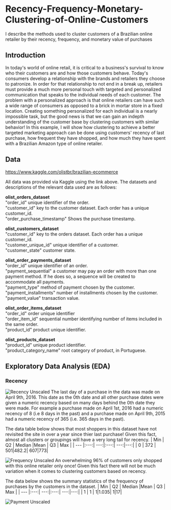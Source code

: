 # Recency-Frequency-Monetary-Clustering-of-Online-Customers
I describe the methods used to cluster customers of a Brazilian online retailer by their recency, frequency, and monetary value of purchases

## Introduction
In today's world of online retail, it is critical to a business's survival to know who their customers are and how those customers behave. Today's consumers develop a relationship with the brands and retailers they choose to patronize. In order for that relationship to not end in a break up, retailers must provide a much more personal touch with targeted and personalized communication that speaks to the individual needs of each customer. The problem with a personalized approach is that online retailers can have such a wide range of consumers as opposed to a brick in mortar store in a fixed location. Creating something personalized for each individual is a nearly impossible task, but the good news is that we can gain an indepth understanding of the customer base by clustering customers with similar behavior! In this example, I will show how clustering to achieve a better targeted marketing approach can be done using customers' recency of last purchase, how frequent they have shopped, and how much they have spent with a Brazilian Amazon type of online retailer.  

## Data  
https://www.kaggle.com/olistbr/brazilian-ecommerce

All data was provided via Kaggle using the link above. The datasets and descriptions of the relevant data used are as follows:  

**olist_orders_dataset**  
  "order_id" unique identifier of the order.                        
  "customer_id" key to the customer dataset. Each order has a unique customer_id.                   
  "order_purchase_timestamp" Shows the purchase timestamp.     

**olist_customers_dataset**   
  "customer_id" key to the orders dataset. Each order has a unique customer_id.              
  "customer_unique_id" unique identifier of a customer.       
  "customer_state" customer state.
  
**olist_order_payments_dataset**    
  "order_id" unique identifier of an order.             
  "payment_sequential" a customer may pay an order with more than one payment method. If he does so, a sequence will be created to accommodate all payments.   
  "payment_type" method of payment chosen by the customer.         
  "payment_installments" number of installments chosen by the customer.  
  "payment_value" transaction value.    
  
**olist_order_items_dataset**    
  "order_id" order unique identifier            
  "order_item_id" sequential number identifying number of items included in the same order.       
  "product_id" product unique identifier.   

**olist_products_dataset**  
  "product_id" unique product identifier.                 
  "product_category_name" root category of product, in Portuguese. 

## Exploratory Data Analysis (EDA)  
### Recency
![Recency Unscaled](https://user-images.githubusercontent.com/46107551/116838477-86380c00-ab9c-11eb-9268-39d0572e5132.png)
The last day of a purchase in the data was made on April 9th, 2016. This date as the 0th date and all other purchase dates were given a numeric recency based on many days behind the 0th date they were made. For example a purchase made on April 1st, 2016 had a numeric recency of 8 (i.e 8 days in the past) and a purchase made on April 9th, 2015 had a numeric recency of 365 (i.e. 365 days in the past).   
 
The data table below shows that most shoppers in this dataset have not revisited the site in over a year since thier last purchase! Given this fact, almost all clusters or groupings will have a very long tail for recency. 
| Min | Q2  | Median  |Mean | Q3  | Max |
| --- |:---:| ---:|:---:| ---:|---:|
| 0   | 372 | 501|482.2| 607|773|


![Frequency Unscaled](https://user-images.githubusercontent.com/46107551/116838518-a7006180-ab9c-11eb-9970-63c892ac3b1d.png)
An overwhelming 96% of customers only shopped with this online retailer only once! Given this fact there will not be much variation when it comes to clustering customers based on recency. 

The data below shows the summary statistics of the frequency of purchases by the customers in the dataset. 
| Min | Q2  | Median  |Mean | Q3  | Max |
| --- |:---:| ---:|:---:| ---:|---:|
| 1   | 1 | 1|1.035| 1|17|


![Payment Unscaled](https://user-images.githubusercontent.com/46107551/116838528-ad8ed900-ab9c-11eb-802f-2caf57a043b2.png)

